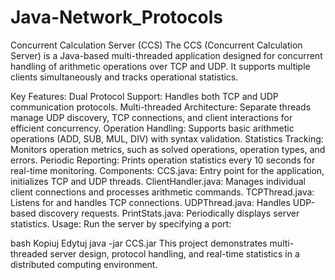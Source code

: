 # Java-Network_Protocols
Concurrent Calculation Server (CCS)
The CCS (Concurrent Calculation Server) is a Java-based multi-threaded application designed for concurrent handling of arithmetic operations over TCP and UDP. It supports multiple clients simultaneously and tracks operational statistics.

Key Features:
Dual Protocol Support: Handles both TCP and UDP communication protocols.
Multi-threaded Architecture: Separate threads manage UDP discovery, TCP connections, and client interactions for efficient concurrency.
Operation Handling: Supports basic arithmetic operations (ADD, SUB, MUL, DIV) with syntax validation.
Statistics Tracking: Monitors operation metrics, such as solved operations, operation types, and errors.
Periodic Reporting: Prints operation statistics every 10 seconds for real-time monitoring.
Components:
CCS.java: Entry point for the application, initializes TCP and UDP threads.
ClientHandler.java: Manages individual client connections and processes arithmetic commands.
TCPThread.java: Listens for and handles TCP connections.
UDPThread.java: Handles UDP-based discovery requests.
PrintStats.java: Periodically displays server statistics.
Usage:
Run the server by specifying a port:

bash
Kopiuj
Edytuj
java -jar CCS.jar <port>
This project demonstrates multi-threaded server design, protocol handling, and real-time statistics in a distributed computing environment.
